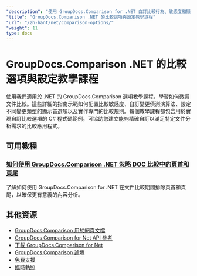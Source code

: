 ```yaml
---
"description": "使用 GroupDocs.Comparison for .NET 自訂比較行為、敏感度和顯示選項的逐步教學。"
"title": "GroupDocs.Comparison .NET 的比較選項與設定教學課程"
"url": "/zh-hant/net/comparison-options/"
"weight": 11
type: docs
---
```

# GroupDocs.Comparison .NET 的比較選項與設定教學課程

使用我們適用於 .NET 的 GroupDocs.Comparison 選項教學課程，學習如何微調文件比較。這些詳細的指南示範如何配置比較敏感度、自訂變更偵測演算法、設定不同變更類型的顯示首選項以及實作專門的比較規則。每個教學課程都包含用於實現自訂比較選項的 C# 程式碼範例，可協助您建立能夠精確自訂以滿足特定文件分析需求的比較應用程式。

## 可用教程

### [如何使用 GroupDocs.Comparison .NET 忽略 DOC 比較中的頁首和頁尾](./groupdocs-comparison-net-ignore-headers-footers/)
了解如何使用 GroupDocs.Comparison for .NET 在文件比較期間排除頁首和頁尾，以確保更有意義的內容分析。

## 其他資源

- [GroupDocs.Comparison 用於網頁文檔](https://docs.groupdocs.com/comparison/net/)
- [GroupDocs.Comparison for Net API 參考](https://reference.groupdocs.com/comparison/net/)
- [下載 GroupDocs.Comparison for Net](https://releases.groupdocs.com/comparison/net/)
- [GroupDocs.Comparison 論壇](https://forum.groupdocs.com/c/comparison)
- [免費支援](https://forum.groupdocs.com/)
- [臨時執照](https://purchase.groupdocs.com/temporary-license/)